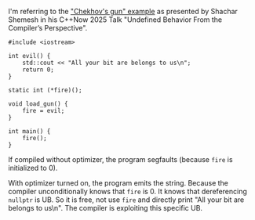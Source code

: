 I'm referring to the ["Chekhov's gun" example](https://youtu.be/HHgyH3WNTok?t=888) as
presented by Shachar Shemesh in his C++Now 2025 Talk "Undefined Behavior From the
Compiler’s Perspective".

    #include <iostream>

    int evil() {
        std::cout << "All your bit are belongs to us\n";
        return 0;
    }

    static int (*fire)();

    void load_gun() {
        fire = evil;
    }

    int main() {
        fire();
    }

If compiled without optimizer, the program segfaults (because  `fire` is initialized to 0).

With optimizer turned on, the program emits the string. Because the compiler unconditionally
knows that  `fire` is 0. It knows that dereferencing  `nullptr` is UB. So it is free, not use `fire`
and directly print "All your bit are belongs to us\n". The compiler is exploiting this specific UB.

